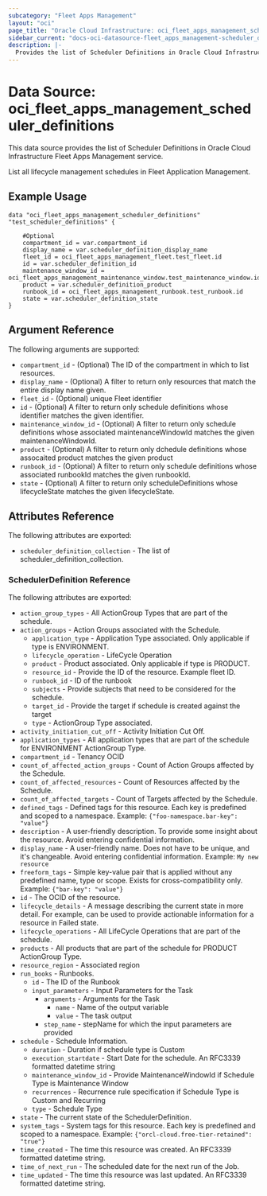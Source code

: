 ```yaml
---
subcategory: "Fleet Apps Management"
layout: "oci"
page_title: "Oracle Cloud Infrastructure: oci_fleet_apps_management_scheduler_definitions"
sidebar_current: "docs-oci-datasource-fleet_apps_management-scheduler_definitions"
description: |-
  Provides the list of Scheduler Definitions in Oracle Cloud Infrastructure Fleet Apps Management service
---
```


# Data Source: oci_fleet_apps_management_scheduler_definitions
This data source provides the list of Scheduler Definitions in Oracle Cloud Infrastructure Fleet Apps Management service.

List all lifecycle management schedules in Fleet Application Management.


## Example Usage

```hcl
data "oci_fleet_apps_management_scheduler_definitions" "test_scheduler_definitions" {

	#Optional
	compartment_id = var.compartment_id
	display_name = var.scheduler_definition_display_name
	fleet_id = oci_fleet_apps_management_fleet.test_fleet.id
	id = var.scheduler_definition_id
	maintenance_window_id = oci_fleet_apps_management_maintenance_window.test_maintenance_window.id
	product = var.scheduler_definition_product
	runbook_id = oci_fleet_apps_management_runbook.test_runbook.id
	state = var.scheduler_definition_state
}
```

## Argument Reference

The following arguments are supported:

* `compartment_id` - (Optional) The ID of the compartment in which to list resources.
* `display_name` - (Optional) A filter to return only resources that match the entire display name given.
* `fleet_id` - (Optional) unique Fleet identifier
* `id` - (Optional) A filter to return only schedule definitions whose identifier matches the given identifier.
* `maintenance_window_id` - (Optional) A filter to return only schedule definitions whose associated maintenanceWindowId matches the given maintenanceWindowId.
* `product` - (Optional) A filter to return only dchedule definitions whose assocaited product matches the given product
* `runbook_id` - (Optional) A filter to return only schedule definitions whose associated runbookId matches the given runbookId.
* `state` - (Optional) A filter to return only scheduleDefinitions whose lifecycleState matches the given lifecycleState.


## Attributes Reference

The following attributes are exported:

* `scheduler_definition_collection` - The list of scheduler_definition_collection.

### SchedulerDefinition Reference

The following attributes are exported:

* `action_group_types` - All ActionGroup Types that are part of the schedule.
* `action_groups` - Action Groups associated with the Schedule.
	* `application_type` - Application Type associated. Only applicable if type is ENVIRONMENT. 
	* `lifecycle_operation` - LifeCycle Operation
	* `product` - Product associated. Only applicable if type is PRODUCT. 
	* `resource_id` - Provide the ID of the resource. Example fleet ID.
	* `runbook_id` - ID of the runbook
	* `subjects` - Provide subjects that need to be considered for the schedule.
	* `target_id` - Provide the target if schedule is created against the target
	* `type` - ActionGroup Type associated.
* `activity_initiation_cut_off` - Activity Initiation Cut Off.
* `application_types` - All application types that are part of the schedule for ENVIRONMENT ActionGroup Type. 
* `compartment_id` - Tenancy OCID
* `count_of_affected_action_groups` - Count of Action Groups affected by the Schedule.
* `count_of_affected_resources` - Count of Resources affected by the Schedule.
* `count_of_affected_targets` - Count of Targets affected by the Schedule.
* `defined_tags` - Defined tags for this resource. Each key is predefined and scoped to a namespace. Example: `{"foo-namespace.bar-key": "value"}` 
* `description` - A user-friendly description. To provide some insight about the resource. Avoid entering confidential information. 
* `display_name` - A user-friendly name. Does not have to be unique, and it's changeable. Avoid entering confidential information.  Example: `My new resource` 
* `freeform_tags` - Simple key-value pair that is applied without any predefined name, type or scope. Exists for cross-compatibility only. Example: `{"bar-key": "value"}` 
* `id` - The OCID of the resource.
* `lifecycle_details` - A message describing the current state in more detail. For example, can be used to provide actionable information for a resource in Failed state.
* `lifecycle_operations` - All LifeCycle Operations that are part of the schedule.
* `products` - All products that are part of the schedule for PRODUCT ActionGroup Type.
* `resource_region` - Associated region
* `run_books` - Runbooks.
	* `id` - The ID of the Runbook
	* `input_parameters` - Input Parameters for the Task
		* `arguments` - Arguments for the Task
			* `name` - Name of the output variable
			* `value` - The task output
		* `step_name` - stepName for which the input parameters are provided
* `schedule` - Schedule Information.
	* `duration` - Duration if schedule type is Custom
	* `execution_startdate` - Start Date for the schedule. An RFC3339 formatted datetime string
	* `maintenance_window_id` - Provide MaintenanceWindowId if Schedule Type is Maintenance Window
	* `recurrences` - Recurrence rule specification if Schedule Type is Custom and Recurring
	* `type` - Schedule Type
* `state` - The current state of the SchedulerDefinition.
* `system_tags` - System tags for this resource. Each key is predefined and scoped to a namespace. Example: `{"orcl-cloud.free-tier-retained": "true"}` 
* `time_created` - The time this resource was created. An RFC3339 formatted datetime string.
* `time_of_next_run` - The scheduled date for the next run of the Job.
* `time_updated` - The time this resource was last updated. An RFC3339 formatted datetime string.

